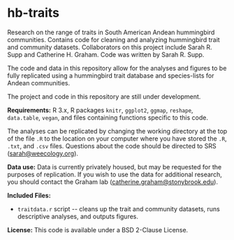hb-traits
=========

Research on the range of traits in South American Andean hummingbird communities. Contains code for cleaning and analyzing hummingbird trait and community datasets. Collaborators on this project include Sarah R. Supp and Catherine H. Graham. Code was written by Sarah R. Supp.

The code and data in this repository allow for the analyses and figures to be fully replicated using a hummingbird trait database and species-lists for Andean communities.

The project and code in this repository are still under development.

**Requirements:** R 3.x, R packages `knitr`, `ggplot2`, `ggmap`, `reshape`, `data.table`, `vegan`, and files containing functions specific to this code.

The analyses can be replicated by changing the working directory at the top of the file `.R` to the location on your computer where you have stored the `.R`, `.txt`, and `.csv` files. Questions about the code should be directed to SRS (sarah@weecology.org).

**Data use:** Data is currently privately housed, but may be requested for the purposes of replication. If you wish to use the data for additional research, you should contact the Graham lab (catherine.graham@stonybrook.edu).

**Included Files:**

* `traitdata.r` script -- cleans up the trait and community datasets, runs descriptive analyses, and outputs figures.

**License:** This code is available under a BSD 2-Clause License.